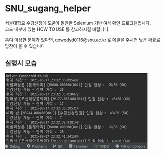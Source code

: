 # SNU_sugang_helper
서울대학교 수강신청에 도움이 될만한 Selenium 기반 여석 확인 프로그램입니다.  
코드 내부에 있는 HOW TO USE 를 참고하시길 바랍니다.  
  
혹여 이상한 문제가 있다면, qowodyd0116@snu.ac.kr 로 메일을 주시면 낮은 확률로 답장이 올 수 있습니다
## 실행시 모습
![Image1](./sample.JPG)
